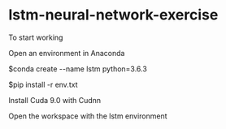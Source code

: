 # lstm-neural-network-exercise

To start working

Open an environment in Anaconda

$conda create --name lstm python=3.6.3

$pip install -r env.txt

Install Cuda 9.0 with Cudnn

Open the workspace with the lstm environment